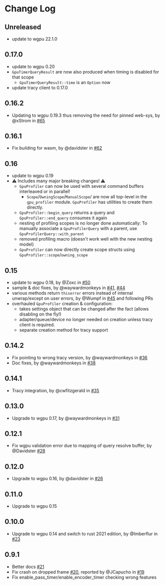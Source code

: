# Change Log

## Unreleased
* update to wgpu 22.1.0

## 0.17.0
* update to wgpu 0.20
* `GpuTimerQueryResult` are now also produced when timing is disabled for that scope
  * `GpuTimerQueryResult::time` is an `Option` now
* update tracy client to 0.17.0

## 0.16.2

* Updating to wgpu 0.19.3 thus removing the need for pinned web-sys, by @xStrom in [#65](https://github.com/Wumpf/wgpu-profiler/pull/65)

## 0.16.1

* Fix building for wasm, by @davidster in [#62](https://github.com/Wumpf/wgpu-profiler/pull/62)

## 0.16

* update to wgpu 0.19
* ⚠️ Includes many major breaking changes! ⚠️
  * `GpuProfiler` can now be used with several command buffers interleaved or in parallel!
    * `Scope`/`OwningScope`/`ManualScope`/ are now all top-level in the `gpu_profiler` module. `GpuProfiler` has utilities to create them directly.
  * `GpuProfiler::begin_query` returns a query and `GpuProfiler::end_query` consumes it again
  * nesting of profiling scopes is no longer done automatically: To manually associate a `GpuProfilerQuery` with a parent, use `GpuProfilerQuery::with_parent`
  * removed profiling macro (doesn't work well with the new nesting model)
  * `GpuProfiler` can now directly create scope structs using `GpuProfiler::scope`/`owning_scope`

## 0.15

* update to wgpu 0.18, by @Zoxc in [#50](https://github.com/Wumpf/wgpu-profiler/pull/50)
* sample & doc fixes, by @waywardmonkeys in [#41](https://github.com/Wumpf/wgpu-profiler/pull/41), [#44](https://github.com/Wumpf/wgpu-profiler/pull/44)
* various methods return `thiserror` errors instead of internal unwrap/except on user errors, by @Wumpf in [#45](https://github.com/Wumpf/wgpu-profiler/pull/45) and following PRs
* overhauled `GpuProfiler` creation & configuration:
  * takes settings object that can be changed after the fact (allows disabling on the fly!)
  * adapter/queue/device no longer needed on creation unless tracy client is required.
  * separate creation method for tracy support

## 0.14.2

* Fix pointing to wrong tracy version, by @waywardmonkeys in [#36](https://github.com/Wumpf/wgpu-profiler/pull/35)
* Doc fixes, by @waywardmonkeys in [#38](https://github.com/Wumpf/wgpu-profiler/pull/35)

## 0.14.1

* Tracy integration, by @cwfitzgerald in [#35](https://github.com/Wumpf/wgpu-profiler/pull/35)

## 0.13.0

* Upgrade to wgpu 0.17, by @waywardmonkeys in [#31](https://github.com/Wumpf/wgpu-profiler/pull/31)

## 0.12.1

* Fix wgpu validation error due to mapping of query resolve buffer, by @Davidster [#28](https://github.com/Wumpf/wgpu-profiler/pull/28)

## 0.12.0

* Upgrade to wgpu 0.16, by @davidster in [#26](https://github.com/Wumpf/wgpu-profiler/pull/26)

## 0.11.0

* Upgrade to wgpu 0.15

## 0.10.0

* Upgrade to wgpu 0.14 and switch to rust 2021 edition, by @Imberflur in [#23](https://github.com/Wumpf/wgpu-profiler/pull/23)

## 0.9.1

* Better docs [#21](https://github.com/Wumpf/wgpu-profiler/pull/21)
* Fix crash on dropped frame [#20](https://github.com/Wumpf/wgpu-profiler/pull/20), reported by @JCapucho in [#19](https://github.com/Wumpf/wgpu-profiler/pull/19)
* Fix enable_pass_timer/enable_encoder_timer checking wrong features
